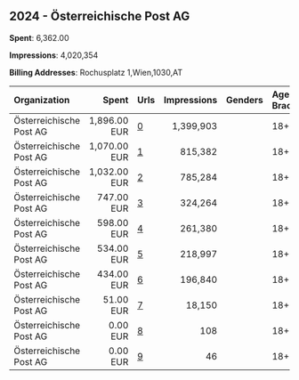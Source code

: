 ## 2024 - Österreichische Post AG 
**Spent**: 6,362.00

**Impressions**: 4,020,354

**Billing Addresses**: Rochusplatz 1,Wien,1030,AT

|Organization|Spent|Urls|Impressions|Genders|Age Brackets|Country Codes|
|:---|---:|:---|---:|:---|:---|:---|
|Österreichische Post AG|1,896.00 EUR|[0](https://www.snap.com/political-ads/asset/fafe2836fc590f3e537fa09b7d6a653bbb0106bde336562705045bd32774c8a9?mediaType=mp4)|1,399,903||18+|austria|
|Österreichische Post AG|1,070.00 EUR|[1](https://www.snap.com/political-ads/asset/83989f90334849f378797b283da6498add69998e911ef700fece7228bc66b381?mediaType=mp4)|815,382||18+|austria|
|Österreichische Post AG|1,032.00 EUR|[2](https://www.snap.com/political-ads/asset/b864ac707ed5b39a1d001daf59b936f5fdf1085578570f72a3dd7b5cc2c420b6?mediaType=mp4)|785,284||18+|austria|
|Österreichische Post AG|747.00 EUR|[3](https://www.snap.com/political-ads/asset/713b8f34451b9040f1b06794d35ed544b8fbc1d163ad2621d0272962b977b0c0?mediaType=mp4)|324,264||18+|austria|
|Österreichische Post AG|598.00 EUR|[4](https://www.snap.com/political-ads/asset/7aac4bcedb933f027c6c752c402c0b59f3519843a96eeec81e0930552b6adae3?mediaType=png)|261,380||18+|austria|
|Österreichische Post AG|534.00 EUR|[5](https://www.snap.com/political-ads/asset/8f740a703a11e7ac5480cbd64b95fd58d5a6095ef8ee7e6b522cafc5c87c7ab0?mediaType=png)|218,997||18+|austria|
|Österreichische Post AG|434.00 EUR|[6](https://www.snap.com/political-ads/asset/a40d078901f9cbe98f93622fafa383c74c8a35fdccaf4b0372c68f059cc456d1?mediaType=mp4)|196,840||18+|austria|
|Österreichische Post AG|51.00 EUR|[7](https://www.snap.com/political-ads/asset/2042dfa97c088e2a83bbb6016181f0f02c0afcfb07ceec87985e56e224c209a6?mediaType=png)|18,150||18+|austria|
|Österreichische Post AG|0.00 EUR|[8](https://www.snap.com/political-ads/asset/7aac4bcedb933f027c6c752c402c0b59f3519843a96eeec81e0930552b6adae3?mediaType=png)|108||18+|austria|
|Österreichische Post AG|0.00 EUR|[9](https://www.snap.com/political-ads/asset/8f740a703a11e7ac5480cbd64b95fd58d5a6095ef8ee7e6b522cafc5c87c7ab0?mediaType=png)|46||18+|austria|

